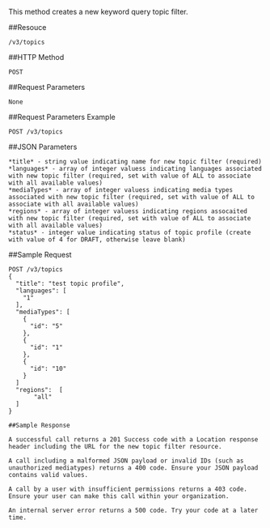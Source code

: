 This method creates a new keyword query topic filter.

##Resouce

	/v3/topics

##HTTP Method

	POST

##Request Parameters

	None

##Request Parameters Example

	POST /v3/topics

##JSON Parameters

	*title* - string value indicating name for new topic filter (required)
	*languages* - array of integer valuess indicating languages associated with new topic filter (required, set with value of ALL to associate with all available values)
	*mediaTypes* - array of integer valuess indicating media types associated with new topic filter (required, set with value of ALL to associate with all available values)
	*regions* - array of integer valuess indicating regions assocaited with new topic filter (required, set with value of ALL to associate with all available values)
	*status* - integer value indicating status of topic profile (create with value of 4 for DRAFT, otherwise leave blank)

##Sample Request
```
POST /v3/topics
{
  "title": "test topic profile",
  "languages": [
    "1"
  ],
  "mediaTypes": [
    {
      "id": "5"
    },
    {
      "id": "1"
    },
    {
      "id": "10"
    }
  ]
  "regions":  [
  	   "all"
  ]
}

##Sample Response

A successful call returns a 201 Success code with a Location response header including the URL for the new topic filter resource.

A call including a malformed JSON payload or invalid IDs (such as unauthorized mediatypes) returns a 400 code. Ensure your JSON payload contains valid values.

A call by a user with insufficient permissions returns a 403 code. Ensure your user can make this call within your organization.

An internal server error returns a 500 code. Try your code at a later time.
